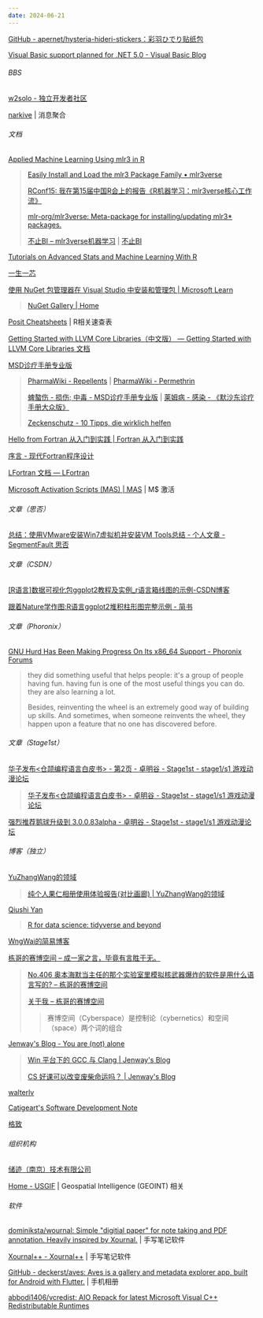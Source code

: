 ```yaml
---
date: 2024-06-21
---
```


[GitHub - apernet/hysteria-hideri-stickers：彩羽ひでり贴纸包](https://github.com/apernet/hysteria-hideri-stickers)

[Visual Basic support planned for .NET 5.0 - Visual Basic Blog](https://devblogs.microsoft.com/vbteam/visual-basic-support-planned-for-net-5-0/)

###### BBS

[w2solo - 独立开发者社区](https://w2solo.com/)

[narkive](https://narkive.com/#) | 消息聚合

###### 文档

[Applied Machine Learning Using mlr3 in R](https://mlr3book.mlr-org.com/)

> [Easily Install and Load the mlr3 Package Family • mlr3verse](https://mlr3verse.mlr-org.com/)
>
> [RConf15: 我在第15届中国R会上的报告《R机器学习：mlr3verse核心工作流》](https://gitee.com/zhjx19/rconf15)
>
> [mlr-org/mlr3verse: Meta-package for installing/updating mlr3* packages.](https://github.com/mlr-org/mlr3verse)
>
> [不止BI – mlr3verse机器学习](https://notjustbi.netlify.app/docs/blog/posts/mlr3/) | [不止BI](https://notjustbi.netlify.app/)

[Tutorials on Advanced Stats and Machine Learning With R](https://r-statistics.co/)

[一生一芯](https://ysyx.oscc.cc/)

[使用 NuGet 包管理器在 Visual Studio 中安装和管理包 | Microsoft Learn](https://learn.microsoft.com/zh-cn/nuget/consume-packages/install-use-packages-visual-studio)

> [NuGet Gallery | Home](https://www.nuget.org/)

[Posit Cheatsheets](https://rstudio.github.io/cheatsheets/) | R相关速查表

[Getting Started with LLVM Core Libraries（中文版） — Getting Started with LLVM Core Libraries 文档](https://getting-started-with-llvm-core-libraries-zh-cn.readthedocs.io/zh-cn/latest/index.html)

[MSD诊疗手册专业版](https://www.msdmanuals.cn/professional/)

> [PharmaWiki - Repellents](https://www.pharmawiki.ch/wiki/index.php?wiki=Repellents) | [PharmaWiki - Permethrin](https://www.pharmawiki.ch/wiki/index.php?wiki=Permethrin)
>
> [蜱螯伤 - 损伤; 中毒 - MSD诊疗手册专业版](https://www.msdmanuals.cn/professional/injuries-poisoning/bites-and-stings/tick-bites?query=%E8%9C%B1%E8%99%AB) | [莱姆病 - 感染 - 《默沙东诊疗手册大众版》](https://www.msdmanuals.cn/home/infections/bacterial-infections-spirochetes/lyme-disease)
>
> [Zeckenschutz - 10 Tipps, die wirklich helfen](https://zeckenrollen.de/zecken/zeckenschutz-tipps/)

[Hello from Fortran 从入门到实践 | Fortran 从入门到实践](https://fortran-tutorial.lisz.me/)

[序言 - 现代Fortran程序设计](https://fortran-fans.github.io/Modern-Fortran-Programming/preface.html)

[LFortran 文档 — LFortran](https://docs.lfortran.org/zh_CN/)

[Microsoft Activation Scripts (MAS) | MAS](https://massgrave.dev/) | M$ 激活

###### 文章（思否）

[总结：使用VMware安装Win7虚拟机并安装VM Tools总结 - 个人文章 - SegmentFault 思否](https://segmentfault.com/a/1190000040641247)

###### 文章（CSDN）

[[R语言]数据可视化包ggplot2教程及实例_r语言箱线图的示例-CSDN博客](https://blog.csdn.net/tomocat/article/details/105907671)

[跟着Nature学作图:R语言ggplot2堆积柱形图完整示例 - 简书](https://www.jianshu.com/p/fd029142119e)

###### 文章（Phoronix）

[GNU Hurd Has Been Making Progress On Its x86_64 Support - Phoronix Forums](https://www.phoronix.com/forums/forum/software/bsd-mac-os-x-hurd-others/1434971-gnu-hurd-has-been-making-progress-on-its-x86_64-support)

> they did something useful that helps people: it's a group of people having fun. having fun is one of the most useful things you can do. they are also learning a lot.
>
> Besides, reinventing the wheel is an extremely good way of building up skills. And sometimes, when someone reinvents the wheel, they happen upon a feature that no one has discovered before.

###### 文章（Stage1st）

[华子发布<仓颉编程语言白皮书> - 第2页 - 卓明谷 - Stage1st - stage1/s1 游戏动漫论坛](https://bbs.saraba1st.com/2b/thread-2188456-2-1.html)

> [华子发布<仓颉编程语言白皮书> - 卓明谷 - Stage1st - stage1/s1 游戏动漫论坛](https://bbs.saraba1st.com/2b/forum.php?mod=viewthread&tid=2188456&page=2&authorid=409356)

[强烈推荐鹅球升级到 3.0.0.83alpha - 卓明谷 - Stage1st - stage1/s1 游戏动漫论坛](https://bbs.saraba1st.com/2b/forum.php?mod=viewthread&tid=2185547&extra=page%3D2&mobile=no)

###### 博客（独立）

[YuZhangWang的领域](https://yuzhang.wang/)

> [纯个人果仁相册使用体验报告(对比画廊) | YuZhangWang的领域](https://yuzhang.wang/026-nut-album/index.html)

[Qiushi Yan](https://www.qiushiyan.dev/)

> [R for data science: tidyverse and beyond](https://bookdown.org/Maxine/r4ds/)

[WngWai的简易博客](https://wngwai.github.io/)

[栋哥的赛博空间 – 成一家之言，毕竟有言胜于无。](https://liuyandong.com/)

> [No.406 奥本海默当主任的那个实验室里模拟核武器爆炸的软件是用什么语言写的? – 栋哥的赛博空间](https://liuyandong.com/archives/9852)
>
> [关于我 – 栋哥的赛博空间](https://liuyandong.com/sample-page)
>
> > 赛博空间（Cyberspace）是控制论（cybernetics）和空间（space）两个词的组合

[Jenway's Blog - You are (not) alone](https://jenway.github.io/)

> [Win 平台下的 GCC 与 Clang | Jenway's Blog](https://jenway.github.io/posts/8722d43e.html)
>
> [CS 好课可以改变废柴命运吗？ | Jenway's Blog](https://jenway.github.io/posts/42f74a3c.html)

[walterlv](https://blog.walterlv.com/)

[Catigeart's Software Development Note](https://catigeart.github.io/)

[格致](http://gezhi.org/)

###### 组织机构

[储迹（南京）技术有限公司](http://www.cjnas.com/)

[Home - USGIF](https://usgif.org/) | Geospatial Intelligence (GEOINT) 相关

###### 软件

[dominiksta/wournal: Simple "digitial paper" for note taking and PDF annotation. Heavily inspired by Xournal.](https://github.com/dominiksta/wournal) | 手写笔记软件

[Xournal++ - Xournal++](https://xournalpp.github.io/) | 手写笔记软件

[GitHub - deckerst/aves: Aves is a gallery and metadata explorer app, built for Android with Flutter.](https://github.com/deckerst/aves) | 手机相册

[abbodi1406/vcredist: AIO Repack for latest Microsoft Visual C++ Redistributable Runtimes](https://github.com/abbodi1406/vcredist)